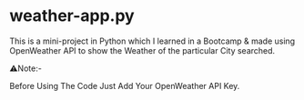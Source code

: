 # weather-app.py

This is a mini-project in Python which I learned in a Bootcamp & made using OpenWeather API to show the Weather of the particular City searched.



⚠️Note:-

Before Using The Code Just Add Your OpenWeather API Key.
